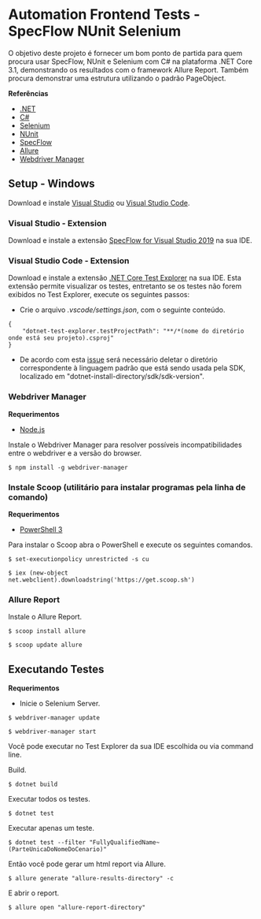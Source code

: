 # Automation Frontend Tests - SpecFlow NUnit Selenium

 O objetivo deste projeto é fornecer um bom ponto de partida para quem procura usar SpecFlow, NUnit e Selenium com C# na plataforma .NET Core 3.1, demonstrando os resultados com o framework Allure Report. Também procura demonstrar uma estrutura utilizando o padrão PageObject.

**Referências**
- [.NET](https://docs.microsoft.com/pt-br/dotnet/core/introduction)
- [C#](https://docs.microsoft.com/pt-br/dotnet/csharp/)
- [Selenium](http://www.seleniumhq.org/)
- [NUnit](https://nunit.org/)
- [SpecFlow](http://specflow.org/)
- [Allure](https://docs.qameta.io/allure/)
- [Webdriver Manager](https://www.npmjs.com/package/webdriver-manager)

## Setup - Windows

Download e instale [Visual Studio](https://visualstudio.microsoft.com/) ou [Visual Studio Code](https://code.visualstudio.com/).

### Visual Studio - Extension

Download e instale a extensão [SpecFlow for Visual Studio 2019](https://marketplace.visualstudio.com/items?itemName=TechTalkSpecFlowTeam.SpecFlowForVisualStudio) na sua IDE.

### Visual Studio Code - Extension

Download e instale a extensão [.NET Core Test Explorer](https://marketplace.visualstudio.com/items?itemName=formulahendry.dotnet-test-explorer) na sua IDE.
Esta extensão permite visualizar os testes, entretanto se os testes não forem exibidos no Test Explorer, execute os seguintes passos:

- Crie o arquivo *.vscode/settings.json*, com o seguinte conteúdo.

```
{
    "dotnet-test-explorer.testProjectPath": "**/*(nome do diretório onde está seu projeto).csproj"
}
```
- De acordo com esta [issue](https://github.com/formulahendry/vscode-dotnet-test-explorer/issues/77) será necessário deletar o diretório correspondente à linguagem padrão que está sendo usada pela SDK, localizado em "dotnet-install-directory/sdk/sdk-version".

### Webdriver Manager

**Requerimentos**
- [Node.js](https://nodejs.org/en/)

Instale o Webdriver Manager para resolver possíveis incompatibilidades entre o webdriver e a versão do browser.
```
$ npm install -g webdriver-manager
```

### Instale Scoop (utilitário para instalar programas pela linha de comando)

**Requerimentos**
- [PowerShell 3](https://www.microsoft.com/en-us/download/details.aspx?id=34595)

Para instalar o Scoop abra o PowerShell e execute os seguintes comandos.
```
$ set-executionpolicy unrestricted -s cu
```
```
$ iex (new-object net.webclient).downloadstring('https://get.scoop.sh')
```

### Allure Report

Instale o Allure Report.

```
$ scoop install allure
```
```
$ scoop update allure
```

## Executando Testes

**Requerimentos**
- Inicie o Selenium Server.

```
$ webdriver-manager update
```
```
$ webdriver-manager start
```

Você pode executar no Test Explorer da sua IDE escolhida ou via command line.

Build.
```
$ dotnet build
```

Executar todos os testes.
```
$ dotnet test
```
Executar apenas um teste.
```
$ dotnet test --filter "FullyQualifiedName~(ParteUnicaDoNomeDoCenario)"
```

Então você pode gerar um html report via Allure.
```
$ allure generate "allure-results-directory" -c
```
E abrir o report.
```
$ allure open "allure-report-directory"
```